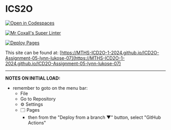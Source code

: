 # ICS2O

[![Open in Codespaces](https://classroom.github.com/assets/launch-codespace-2972f46106e565e64193e422d61a12cf1da4916b45550586e14ef0a7c637dd04.svg)](https://classroom.github.com/open-in-codespaces?assignment_repo_id=19651847)

[![Mr Coxall's Super Linter](https://github.com/MTHS-ICD2O-1-2024/ICD2O-Assignment-05-lynn-lukose-07/workflows/Mr%20Coxall's%20Super%20Linter/badge.svg)](https://github.com/MTHS-ICD2O-1-2024/ICD2O-Assignment-05-lynn-lukose-07/actions)

[![Deploy Pages](https://github.com/MTHS-ICD2O-1-2024/ICD2O-Assignment-05-lynn-lukose-07/workflows/Deploy%20Pages/badge.svg)](https://github.com/MTHS-ICD2O-1-2024/ICD2O-Assignment-05-lynn-lukose-07/actions)

This site can be found at: [https://MTHS-ICD2O-1-2024.github.io/ICD2O-Assignment-05-lynn-lukose-07](https://MTHS-ICD2O-1-2024.github.io/ICD2O-Assignment-05-lynn-lukose-07)

---

**NOTES ON INITIAL LOAD:**
- remember to goto on the menu bar:
  - File
  - Go to Repository
  - ⚙ Settings
  - 🗔 Pages
    - then from the "Deploy from a branch ▼" button, select "GitHub Actions"
